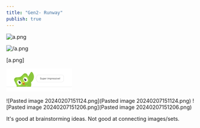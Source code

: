 ```yaml
---
title: "Gen2- Runway"
publish: true
---
```

![a.png](a.png)

![/a.png](/a.png)

[a.png]

![content/a.png](content/a.png)

![Pasted image 20240207151124.png](Pasted image 20240207151124.png)
![Pasted image 20240207151206.png](Pasted image 20240207151206.png)


It's good at brainstorming ideas.
Not good at connecting images/sets.
